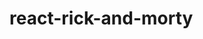 <!-- Lien vers l'atelier  -->

<!-- https://melodious-squirrel-f63.notion.site/1-React-js-Rick-and-Morty-API-754dbc8ec4cf40399a4834bfe022383e -->



# react-rick-and-morty